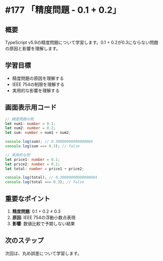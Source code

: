# #177 「精度問題 - 0.1 + 0.2」

## 概要
TypeScript v5.9の精度問題について学習します。0.1 + 0.2が0.3にならない問題の原因と影響を理解します。

## 学習目標
- 精度問題の原因を理解する
- IEEE 754の制限を理解する
- 実用的な影響を理解する

## 画面表示用コード

```typescript
// 精度問題の例
let num1: number = 0.1;
let num2: number = 0.2;
let sum: number = num1 + num2;

console.log(sum); // 0.30000000000000004
console.log(sum === 0.3); // false

// 実用的な例
let price1: number = 0.1;
let price2: number = 0.2;
let total: number = price1 + price2;

console.log(total); // 0.30000000000000004
console.log(total === 0.3); // false
```

## 重要なポイント
1. **精度問題**: 0.1 + 0.2 ≠ 0.3
2. **原因**: IEEE 754の浮動小数点表現
3. **影響**: 数値比較で予期しない結果

## 次のステップ
次回は、丸め誤差について学習します。
